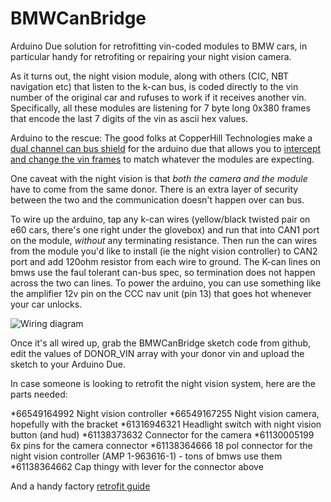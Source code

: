 # BMWCanBridge
Arduino Due solution for retrofitting vin-coded modules to BMW cars, in particular handy for retrofiting or repairing your night vision camera. 

As it turns out, the night vision module, along with others (CIC, NBT navigation etc) that listen to the k-can bus, is coded directly to the vin number of the original car and rufuses to work if it receives another vin. Specifically, all these modules are listening for 7 byte long 0x380 frames that encode the last 7 digits of the vin as ascii hex values. 


Arduino to the rescue: The good folks at CopperHill Technologies make a [dual channel can bus shield](http://copperhilltech.com/arduino-based-ecu-development-board-with-dual-can-bus-interface/) for the arduino due that allows you to [intercept and change the vin frames](https://en.wikipedia.org/wiki/Man-in-the-middle_attack) to match whatever the modules are expecting. 


One caveat with the night vision is that *both the camera and the module* have to come from the same donor. There is an extra layer of security between the two and the communication doesn't happen over can bus. 

To wire up the arduino, tap any k-can wires (yellow/black twisted pair on e60 cars, there's one right under the glovebox) and run that into CAN1 port on the module, *without* any terminating resistance. Then run the can wires from the module you'd like to install (ie the night vision controller) to CAN2 port and add 120ohm resistor from each wire to ground. The K-can lines on bmws use the faul tolerant can-bus spec, so termination does not happen across the two can lines. To power the arduino, you can use something like the amplifier 12v pin on the CCC nav unit (pin 13) that goes hot whenever your car unlocks.

![Wiring diagram](https://raw.githubusercontent.com/pavelmalik/BMWCanBridge/master/attachment.jpeg)

Once it's all wired up, grab the BMWCanBridge sketch code from github, edit the values of DONOR_VIN array with your donor vin and upload the sketch to your Arduino Due.


In case someone is looking to retrofit the night vision system, here are the parts needed:

*66549164992 Night vision controller
*66549167255 Night vision camera, hopefully with the bracket
*61316946321 Headlight switch with night vision button (and hud)
*61138373632 Connector for the camera
*61130005199 6x pins for the camera connector
*61138364666 18 pol connector for the night vision controller (AMP 1-963616-1) - tons of bmws use them
*61138364662 Cap thingy with lever for the connector above 

And a handy factory [retrofit guide](https://www.bimmerfest.com/forums/attachment.php?attachmentid=181022&d=1239472676)
